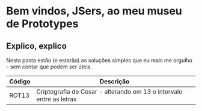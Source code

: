 # Bem vindos, JSers, ao meu museu de Prototypes
## Explico, explico

Nesta pasta estão (e estarão) as soluções simples que eu mais me orgulho - sem contar que podem ser úteis.

Código  |  Descrição
------  |  ---------
ROT13   |  Criptografia de Cesar - alterando em 13 o intervalo entre as letras
